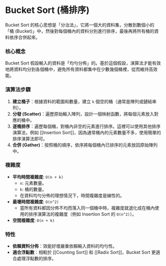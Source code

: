 # Bucket Sort (桶排序)

Bucket Sort 的核心思想是「分治法」，它將一個大的資料集，分散到數個小的「桶 (Bucket)」中，然後對每個桶內的資料分別進行排序，最後再將所有桶的資料依序合併起來。

### 核心概念

Bucket Sort 假設輸入的資料是「均勻分佈」的。基於這個假設，演算法才能有效地將資料均分到各個桶中，避免所有資料都集中在少數幾個桶裡，從而維持高效能。

### 演算法步驟

1.  **建立桶子**：根據資料的範圍和數量，建立 `k` 個空的桶（通常是陣列或鏈結串列）。
2.  **分發 (Scatter)**：遍歷原始輸入陣列，設計一個映射函數，將每個元素放入對應的桶中。
3.  **逐桶排序**：遍歷每個桶，對桶內非空的元素進行排序。這裡可以使用其他排序演算法，例如 [[Insertion Sort]]，因為通常桶內的元素數量不多，使用簡單的排序演算法即可。
4.  **合併 (Gather)**：按照桶的順序，依序將每個桶內已排序的元素放回原始陣列中。

### 複雜度

*   **平均時間複雜度**: `O(n + k)`
    *   `n`: 元素數量。
    *   `k`: 桶的數量。
    *   在資料均勻分佈的理想情況下，時間複雜度是線性的。
*   **最壞時間複雜度**: `O(n^2)`
    *   當所有資料都因分佈不均而落入同一個桶中時，複雜度就退化成在桶內使用的排序演算法的複雜度（例如 Insertion Sort 的 `O(n^2)`）。
*   **空間複雜度**: `O(n + k)`

### 特性

*   **依賴資料分佈**：效能好壞嚴重依賴輸入資料的均勻性。
*   **適合浮點數**：相較於 [[Counting Sort]] 和 [[Radix Sort]]，Bucket Sort 更適合處理浮點數的排序。
